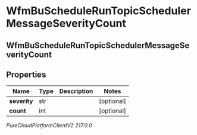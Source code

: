 # WfmBuScheduleRunTopicSchedulerMessageSeverityCount

## WfmBuScheduleRunTopicSchedulerMessageSeverityCount

## Properties

|Name | Type | Description | Notes|
|------------ | ------------- | ------------- | -------------|
| **severity** | str |  | [optional] |
| **count** | int |  | [optional] |



_PureCloudPlatformClientV2 217.0.0_
